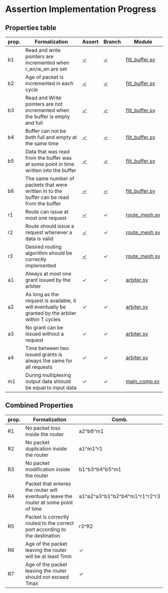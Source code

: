 # Assertion Implementation Progress

## Properties table

| prop. | Formalization  | Assert | Branch | Module |
|---|---|---|---|---|
| b1  | Read and write pointers are incremented when r_en/w_en are set | [✓](https://github.com/Archfx/assert_NoC/blob/f5228c866aec6c081659e0584900fe2e7e236e44/src_verilog/lib/flit_buffer.sv#L295-L310)  | [✓](https://github.com/Archfx/assert_NoC/blob/f5228c866aec6c081659e0584900fe2e7e236e44/src_verilog/lib/flit_buffer.sv#L333-L336) | [flit_buffer.sv](src_verilog/lib/flit_buffer.sv) |
| b2  | Age of packet is incremented in each cycle |  [✓](src_verilog/lib/flit_buffer.sv#L480-L489) | [✓](src_verilog/lib/flit_buffer.sv#L491-L492) | [flit_buffer.sv](src_verilog/lib/flit_buffer.sv) |
| b3 | Read and Write pointers are not incremented when the buffer is empty and full | [✓](src_verilog/lib/flit_buffer.sv#L318-L324) | [✓](src_verilog/lib/flit_buffer.sv#L333-L336) | [flit_buffer.sv](src_verilog/lib/flit_buffer.sv) |
|  b4  | Buffer can not be both full and empty at the same time |  [✓](src_verilog/lib/flit_buffer.sv#L325-L327) | [✓](src_verilog/lib/flit_buffer.sv#L325-L327) | [flit_buffer.sv](src_verilog/lib/flit_buffer.sv) |
|  b5  | Data that was read from the buffer was at some point in time written into the buffer | [✓](src_verilog/lib/flit_buffer.sv#L422-L425) | [✓](src_verilog/lib/flit_buffer.sv#L443-L444) | [flit_buffer.sv](src_verilog/lib/flit_buffer.sv) |
|  b6  | The same number of packets that were written in to the buffer can be read from the buffer | [✓](src_verilog/lib/flit_buffer.sv#L456-L458)  | [✓](src_verilog/lib/flit_buffer.sv#L460-L461) | [flit_buffer.sv](src_verilog/lib/flit_buffer.sv) |
|  r1  |  Route can issue at most one request | [✓](src_verilog/lib/route_mesh.sv#L116-L118) | ✓ | [route_mesh.sv](src_verilog/lib/route_mesh.sv) |
|  r2  | Route should issue a request whenever a data is valid |  [✓](src_verilog/lib/route_mesh.sv#L119-L123)  | ✓ | [route_mesh.sv](src_verilog/lib/route_mesh.sv) |
|  r3  | Desired routing algorithm should be correctly implemented |  [✓](src_verilog/lib/route_mesh.sv#L124-L126) | ✓ | [route_mesh.sv](src_verilog/lib/route_mesh.sv) |
|  a1  | Always at most one grant issued by the arbiter | ✓ | ✓ | [arbiter.sv](src_verilog/lib/arbiter.sv) |
|  a2  | As long as the request is available, it will eventually be granted by the arbiter within T cycles | ✓ | ✓ | [arbiter.sv](src_verilog/lib/arbiter.sv) |
|  a3  | No grant can be issued without a request | ✓ | ✓ | [arbiter.sv](src_verilog/lib/arbiter.sv) |
|  a4  | Time between two issued grants is always the same for all requests | ✓ | ✓ | [arbiter.sv](src_verilog/lib/arbiter.sv) |
|  m1  | During multiplexing output data shlould be equal to input data | ✓  | ✓ | [main_comp.sv](src_verilog/lib/main_comp.sv) |

## Combined Properties

| prop. | Formalization  | Comb. | 
|---|---|---|
| R1 | No packet loss inside the router | a2^b6^m1 |
| R2 | No packet duplication inside the router | a1^m1^r1  |
| R3 | No packet modification inside the router  | b1^b3^b4^b5^m1  |
| R4 | Packet that enteres the router will eventually leave the router at some point of time  | a1^a2^a3^b1^b2^b4^m1^r1^r2^r3 |
| R5 | Packet is correctly routed to the correct port according to the destination | r3^R2 |
| R6 | Age of the packet leaving the router will be at least Tmin | ✓  |
| R7 | Age of the packet leaving the router should not exceed Tmax  |  ✓  |


